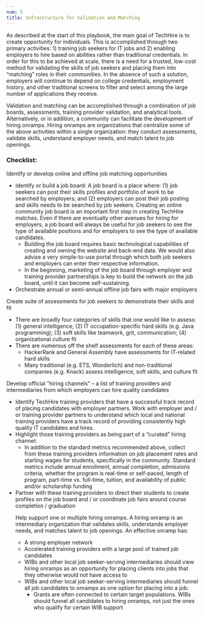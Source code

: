 ```yaml
---
num: 5
title: Infrastructure for Validation and Matching
---
```


As described at the start of this playbook, the main goal of TechHire is to create opportunity for individuals. This is accomplished through two primary activities: 1) training job seekers for IT jobs and 2) enabling employers to hire based on abilities rather than traditional credentials. In order for this to be achieved at scale, there is a need for a trusted, low-cost method for validating the skills of job seekers and placing them into “matching” roles in their communities. In the absence of such a solution, employers will continue to depend on college credentials, employment history, and other traditional screens to filter and select among the large number of applications they receive. 

Validation and matching can be accomplished through a combination of job boards, assessments, training provider validation, and analytical tools. Alternatively, or in addition, a community can facilitate the development of hiring onramps. Hiring onramps are organizations that centralize some of the above activities within a single organization: they conduct assessments, validate skills, understand employer needs, and match talent to job openings. 

### Checklist:

<p class="expander" data-expander-target="#opportunities5">
  Identify or develop online and offline job matching opportunities
</p>
<ul id="opportunities5">
  <li>Identify or build a job board: A job board is a place where: (1) job seekers can post their skills profiles and portfolio of work to be searched by employers; and (2) employers can post their job posting and skills needs to be searched by job seekers. Creating an online community job board is an important first step in creating TechHire matches. Even if there are eventually other avenues for hiring for employers, a job board will always be useful for job seekers to see the type of available positions and for employers to see the type of available candidates.
    <ul>
      <li>Building the job board requires basic technological capabilities of creating and owning the website and back-end data. We would also advise a very simple-to-use portal through which both job seekers and employers can enter their respective information.</li>
      <li>In the beginning, marketing of the job board through employer and training provider partnerships is key to build the network on the job board, until it can become self-sustaining.</li>
    </ul>
  </li>
  <li>Orchestrate annual or semi-annual offline job fairs with major employers</li>
</ul>

<p class="expander" data-expander-target="#assess5">
  Create suite of assessments for job seekers to demonstrate their skills and fit
</p>
<ul id="assess5">
  <li>There are broadly four categories of skills that one would like to assess: (1) general intelligence; (2) IT occupation-specific hard skills (e.g. Java programming); (3) soft skills like teamwork, grit, communication; (4) organizational culture fit</li>
  <li>There are numerous off the shelf assessments for each of these areas:
    <ul>
      <li>HackerRank and General Assembly have assessments for IT-related hard skills</li>
      <li>Many traditional (e.g. ETS, Wonderlich) and non-traditional companies (e.g. Knack) assess intelligence, soft skills, and culture fit</li>
    </ul>
  </li>
</ul>

<p class="expander" data-expander-target="#channels5">
  Develop official "hiring channels" – a list of training providers and intermediaries from which employers can hire quality candidates
</p>
<ul id="channels5">
  <li>Identify TechHire training providers that have a successful track record of placing candidates with employer partners. Work with employer and / or training provider partners to understand which local and national training providers have a track record of providing consistently high quality IT candidates and hires.</li>
  <li>Highlight those training providers as being part of a “curated” hiring channel:
    <ul>
      <li>In addition to the standard metrics recommended above, collect from these training providers information on job placement rates and starting wages for students, specifically in the community. Standard metrics include annual enrollment, annual completion, admissions criteria, whether the program is real-time or self-paced, length of program, part-time vs. full-time, tuition, and availability of public and/or scholarship funding</li>
    </ul>
  </li>
  <li>Partner with these training providers to direct their students to create profiles on the job board and / or coordinate job fairs around course completion / graduation</li>

<p class="expander" data-expander-target="#onramp5">
  Help support one or multiple hiring onramps. A hiring onramp is an intermediary organization that validates skills, understands employer needs, and matches talent to job openings.  An effective onramp has:
</p>
<ul id="onramp5">
  <li>A strong employer network</li>
  <li>Accelerated training providers with a large pool of trained job candidates</li>
  <li>WIBs and other local job seeker-serving intermediaries should view hiring onramps as an opportunity for placing clients into jobs that they otherwise would not have access to</li>
  <li>WIBs and other local job seeker-serving intermediaries should funnel all job candidates to onramps as one option for placing into a job:
    <ul>
      <li>Grants are often connected to certain target populations. WIBs should funnel all candidates to hiring onramps, not just the ones who qualify for certain WIB support</li>
    </ul>
  </li>
</ul>
